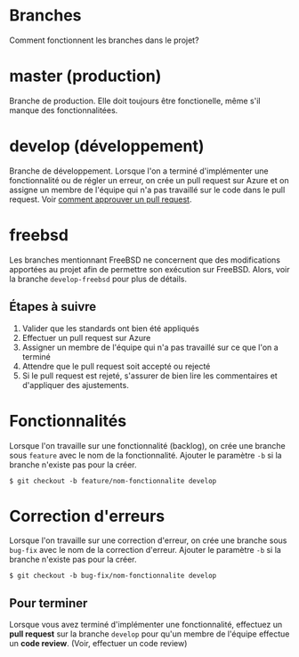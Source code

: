 
Branches
========

Comment fonctionnent les branches dans le projet?

# master (production)
Branche de production. Elle doit toujours être fonctionelle, même s'il manque des fonctionnalitées.

# develop (développement)
Branche de développement. Lorsque l'on a terminé d'implémenter une fonctionnalité ou de régler un erreur, on crée un pull request sur Azure et on assigne un membre de l'équipe qui n'a pas travaillé sur le code dans le pull request. Voir [comment approuver un pull request](code-reviews.md).

# freebsd
Les branches mentionnant FreeBSD ne concernent que des modifications apportées au projet afin de permettre son exécution sur FreeBSD. Alors, voir la branche `develop-freebsd` pour plus de détails.

## Étapes à suivre
1. Valider que les standards ont bien été appliqués
2. Effectuer un pull request sur Azure
3. Assigner un membre de l'équipe qui n'a pas travaillé sur ce que l'on a terminé
4. Attendre que le pull request soit accepté ou rejecté
5. Si le pull request est rejeté, s'assurer de bien lire les commentaires et d'appliquer des ajustements.

# Fonctionnalités
Lorsque l'on travaille sur une fonctionnalité (backlog), on crée une branche sous `feature` avec le nom de la fonctionnalité. Ajouter le paramètre `-b` si la branche n'existe pas pour la créer.

```
$ git checkout -b feature/nom-fonctionnalite develop
```

# Correction d'erreurs
Lorsque l'on travaille sur une correction d'erreur, on crée une branche sous `bug-fix` avec le nom de la correction d'erreur. Ajouter le paramètre `-b` si la branche n'existe pas pour la créer.

```
$ git checkout -b bug-fix/nom-fonctionnalite develop
```

## Pour terminer
Lorsque vous avez terminé d'implémenter une fonctionnalité, effectuez un **pull request** sur la branche `develop` pour qu'un membre de l'équipe effectue un **code review**. (Voir, effectuer un code review)
